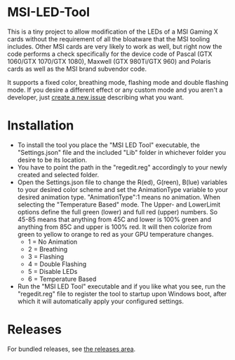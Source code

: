 # MSI-LED-Tool
This is a tiny project to allow modification of the LEDs of a MSI Gaming X cards without the requirement of all the bloatware that the MSI tooling includes. Other MSI cards are very likely to work as well, but right now the code performs a check specifically for the device code of Pascal (GTX 1060/GTX 1070/GTX 1080), Maxwell (GTX 980Ti/GTX 960) and Polaris cards as well as the MSI brand subvendor code.

It supports a fixed color, breathing mode, flashing mode and double flashing mode. If you desire a different effect or any custom mode and you aren't a developer, just [create a new issue](https://github.com/Vipeax/MSI-LED-Tool/issues/new) describing what you want.

# Installation
* To install the tool you place the "MSI LED Tool" executable, the "Settings.json" file and the included "Lib" folder in whichever folder you desire to be its location.
* You have to point the path in the "regedit.reg" accordingly to your newly created and selected folder.
* Open the Settings.json file to change the R(ed), G(reen), B(lue) variables to your desired color scheme and set the AnimationType variable to your desired animation type. "AnimationType":1 means no animation. When selecting the "Temperature Based" mode. The Upper- and LowerLimit options define the full green (lower) and full red (upper) numbers. So 45-85 means that anything from 45C and lower is 100% green and anything from 85C and upper is 100% red. It will then colorize from green to yellow to orange to red as your GPU temperature changes.
	* 1 = No Animation
	* 2 = Breathing
	* 3 = Flashing
	* 4 = Double Flashing
	* 5 = Disable LEDs
	* 6 = Temperature Based
* Run the "MSI LED Tool" executable and if you like what you see, run the "regedit.reg" file to register the tool to startup upon Windows boot, after which it will automatically apply your configured settings.

# Releases
For bundled releases, see [the releases area](https://github.com/Vipeax/MSI-LED-Tool/releases).